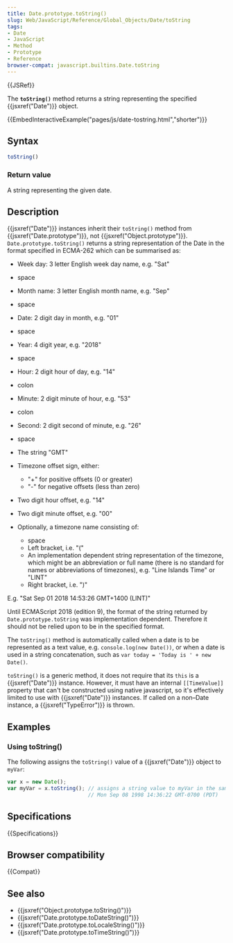 ```yaml
---
title: Date.prototype.toString()
slug: Web/JavaScript/Reference/Global_Objects/Date/toString
tags:
- Date
- JavaScript
- Method
- Prototype
- Reference
browser-compat: javascript.builtins.Date.toString
---
```

{{JSRef}}

The **`toString()`** method returns a string representing the specified
{{jsxref("Date")}} object.

{{EmbedInteractiveExample("pages/js/date-tostring.html","shorter")}}

## Syntax

```js
toString()
```

### Return value

A string representing the given date.

## Description

{{jsxref("Date")}} instances inherit their `toString()` method from
{{jsxref("Date.prototype")}}, not
{{jsxref("Object.prototype")}}. `Date.prototype.toString()` returns a
string representation of the Date in the format specified in ECMA-262 which can
be summarised as:

- Week day: 3 letter English week day name, e.g. "Sat"
- space
- Month name: 3 letter English month name, e.g. "Sep"
- space
- Date: 2 digit day in month, e.g. "01"
- space
- Year: 4 digit year, e.g. "2018"
- space
- Hour: 2 digit hour of day, e.g. "14"
- colon
- Minute: 2 digit minute of hour, e.g. "53"
- colon
- Second: 2 digit second of minute, e.g. "26"
- space
- The string "GMT"
- Timezone offset sign, either:

  - "+" for positive offsets (0 or greater)
  - "-" for negative offsets (less than zero)

- Two digit hour offset, e.g. "14"
- Two digit minute offset, e.g. "00"
- Optionally, a timezone name consisting of:

  - space
  - Left bracket, i.e. "("
  - An implementation dependent string representation of the timezone, which
    might be an abbreviation or full name (there is no standard for names or
    abbreviations of timezones), e.g. "Line Islands Time" or "LINT"
  - Right bracket, i.e. ")"

E.g. "Sat Sep 01 2018 14:53:26 GMT+1400 (LINT)"

Until ECMAScript 2018 (edition 9), the format of the string returned by
`Date.prototype.toString` was implementation dependent. Therefore it should not
be relied upon to be in the specified format.

The `toString()` method is automatically called when a date is to be represented
as a text value, e.g. `console.log(new Date())`, or when a date is used in a
string concatenation, such as `var today = 'Today is ' + new Date()`.

`toString()` is a generic method, it does not require that its `this` is a
{{jsxref("Date")}} instance. However, it must have an internal
`[[TimeValue]]` property that can't be constructed using native javascript, so
it's effectively limited to use with {{jsxref("Date")}} instances. If
called on a non–Date instance, a {{jsxref("TypeError")}} is thrown.

## Examples

### Using toString()

The following assigns the `toString()` value of a {{jsxref("Date")}}
object to `myVar`:

```js
var x = new Date();
var myVar = x.toString(); // assigns a string value to myVar in the same format as:
                          // Mon Sep 08 1998 14:36:22 GMT-0700 (PDT)
```

## Specifications

{{Specifications}}

## Browser compatibility

{{Compat}}

## See also

- {{jsxref("Object.prototype.toString()")}}
- {{jsxref("Date.prototype.toDateString()")}}
- {{jsxref("Date.prototype.toLocaleString()")}}
- {{jsxref("Date.prototype.toTimeString()")}}
